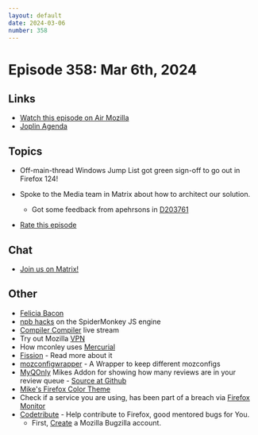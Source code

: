 ```yaml
---
layout: default
date: 2024-03-06
number: 358
---
```


# Episode 358: Mar 6th, 2024

## Links
* [Watch this episode on Air Mozilla](https://mzl.la/joy-of-coding-2024-03-06)
* [Joplin Agenda](https://mikeconley.ca/joc/agendas/Episode-0358.html)

## Topics
* Off-main-thread Windows Jump List got green sign-off to go out in Firefox 124!
* Spoke to the Media team in Matrix about how to architect our solution.
  - Got some feedback from apehrsons in [D203761](https://phabricator.services.mozilla.com/D203761)

* [Rate this episode](https://forms.gle/btpF3oaG6CE4YkZy5)

## Chat
* [Join us on Matrix!](https://matrix.to/#/!enWuAmKDOEEPYejXRk:mozilla.org?via=mozilla.org&via=raim.ist)

## Other
* [Felicia Bacon](https://www.youtube.com/channel/UCMtqVykGztIYmj7OpFf7oeQ/videos)
* [npb hacks](https://www.twitch.tv/BackToTheCode) on the SpiderMonkey JS engine
* [Compiler Compiler](https://www.twitch.tv/codehag) live stream
* Try out Mozilla [VPN](https://vpn.mozilla.org/)
* How mconley uses [Mercurial](https://mikeconley.github.io/documents/How_mconley_uses_Mercurial_for_Mozilla_code)
* [Fission](https://firefox-source-docs.mozilla.org/dom/dom/Fission.html) - Read more about it
* [mozconfigwrapper](https://github.com/ahal/mozconfigwrapper) - A Wrapper to keep different mozconfigs
* [MyQOnly](https://addons.mozilla.org/en-US/firefox/addon/myqonly/) Mikes Addon for showing how many reviews are in your review queue - [Source at Github](https://github.com/mikeconley/myqonly)
* [Mike's Firefox Color Theme](https://addons.mozilla.org/en-US/firefox/addon/electricbluegaloo/)
* Check if a service you are using, has been part of a breach via [Firefox Monitor](https://monitor.firefox.com/breaches)
* [Codetribute](https://codetribute.mozilla.org/) - Help contribute to Firefox, good mentored bugs for You.
  - First, [Create](https://bugzilla.mozilla.org/createaccount.cgi) a Mozilla Bugzilla account.


